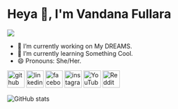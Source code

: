 # Heya 👋, I'm Vandana Fullara
![](https://arturssmirnovs.github.io/github-profile-readme-generator/images/banner.png)


- 🔭 I’m currently working on My DREAMS. 
- 🌱 I’m currently learning Something Cool. 
- 😄 Pronouns: She/Her. 


[<img src='https://cdn.jsdelivr.net/npm/simple-icons@3.0.1/icons/github.svg' alt='github' height='40'>](https://github.com/https://github.com/vandana3fullara)  [<img src='https://cdn.jsdelivr.net/npm/simple-icons@3.0.1/icons/linkedin.svg' alt='linkedin' height='40'>](https://www.linkedin.com/in/https://www.linkedin.com/in/vandana-fullara-aa043b241//)  [<img src='https://cdn.jsdelivr.net/npm/simple-icons@3.0.1/icons/facebook.svg' alt='facebook' height='40'>](https://www.facebook.com/https://www.facebook.com/profile.php?id=100074805732388)  [<img src='https://cdn.jsdelivr.net/npm/simple-icons@3.0.1/icons/instagram.svg' alt='instagram' height='40'>](https://www.instagram.com/https://www.instagram.com/vfullara//)  [<img src='https://cdn.jsdelivr.net/npm/simple-icons@3.0.1/icons/youtube.svg' alt='YouTube' height='40'>](https://www.youtube.com/channel/https://www.youtube.com/channel/UCzpj3Mk3Mfie9gdLIEkvCMw)  [<img src='https://cdn.jsdelivr.net/npm/simple-icons@3.0.1/icons/reddit.svg' alt='Reddit' height='40'>](https://www.reddit.com/user/https://www.reddit.com/user/vfullara)  

![GitHub stats](https://github-readme-stats.vercel.app/api?username=vandana3fullara&show_icons=true)  
